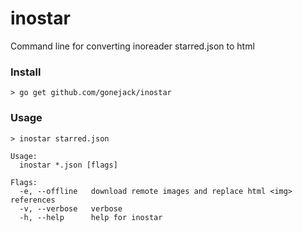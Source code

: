 # inostar
Command line for converting inoreader starred.json to html

### Install
```shell
> go get github.com/gonejack/inostar
```

### Usage
```shell
> inostar starred.json
```
```
Usage:
  inostar *.json [flags]

Flags:
  -e, --offline   download remote images and replace html <img> references
  -v, --verbose   verbose
  -h, --help      help for inostar
```
